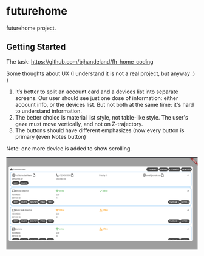 # futurehome

futurehome project.

## Getting Started

The task: https://github.com/bjhandeland/fh_home_coding

Some thoughts about UX (I understand it is not a real project, but anyway :) )
1. It’s better to split an account card and a devices list into separate screens. Our user should see just one dose of information: either account info, or the devices list. But not both at the same time: it's hard to understand information.
2. The better choice is material list style, not table-like style. The user's gaze must move vertically, and not on Z-trajectory. 
3. The buttons should have different emphasizes (now every button is primary (even Notes button) 

Note: one more device is added to show scrolling.

![Alt text](screenshot.png?raw=true)
